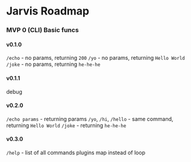 # Jarvis Roadmap

### MVP 0 (CLI) Basic funcs
#### v0.1.0
`/echo` - no params, returning `200`
`/yo` - no params, returning `Hello World`
`/joke` - no params, returning `he-he-he`

#### v0.1.1
debug

#### v0.2.0
`/echo params` - returning params
`/yo`, `/hi`, `/hello` - same command, returning `Hello World`
`/joke` - returning `he-he-he`

#### v0.3.0
`/help` - list of all commands
plugins map instead of loop
